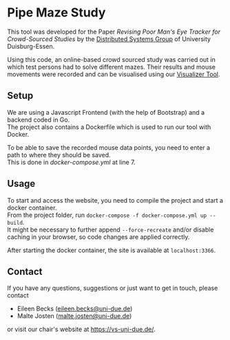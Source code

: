 # Pipe Maze Study
This tool was developed for the Paper _Revising Poor Man's Eye Tracker for Crowd-Sourced Studies_ by the [Distributed Systems Group](https://vs-uni-due.de/) of University Duisburg-Essen.

Using this code, an online-based crowd sourced study was carried out in which test persons had to solve different mazes.
Their results and mouse movements were recorded and can be visualised using our [Visualizer Tool](https://github.com/vs-ude/pipemaze-visualizer).

## Setup
We are using a Javascript Frontend (with the help of Bootstrap) and a backend coded in Go.<br>
The project also contains a Dockerfile which is used to run our tool with Docker.

To be able to save the recorded mouse data points, you need to enter a path to where they should be saved.<br>
This is done in _docker-compose.yml_ at line 7.

## Usage
To start and access the website, you need to compile the project and start a docker container.<br>
From the project folder, run `docker-compose -f docker-compose.yml up --build`.<br>
It might be necessary to further append `--force-recreate` and/or disable caching in your browser, so code changes are applied correctly.

After starting the docker container, the site is available at `localhost:3366`.

## Contact
If you have any questions, suggestions or just want to get in touch, please contact
* Eileen Becks (eileen.becks@uni-due.de)
* Malte Josten (malte.josten@uni-due.de)

or visit our chair's website at https://vs-uni-due.de/.